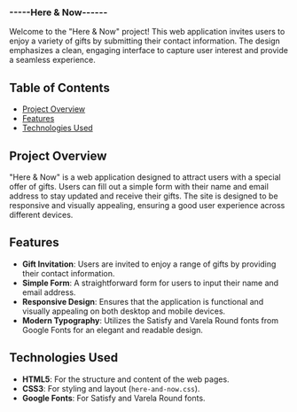 ### -----Here & Now------

Welcome to the "Here & Now" project! This web application invites users to enjoy a variety of gifts by submitting their contact information. The design emphasizes a clean, engaging interface to capture user interest and provide a seamless experience.

## Table of Contents

- [Project Overview](#project-overview)
- [Features](#features)
- [Technologies Used](#technologies-used)

## Project Overview

"Here & Now" is a web application designed to attract users with a special offer of gifts. Users can fill out a simple form with their name and email address to stay updated and receive their gifts. The site is designed to be responsive and visually appealing, ensuring a good user experience across different devices.

## Features

- **Gift Invitation**: Users are invited to enjoy a range of gifts by providing their contact information.
- **Simple Form**: A straightforward form for users to input their name and email address.
- **Responsive Design**: Ensures that the application is functional and visually appealing on both desktop and mobile devices.
- **Modern Typography**: Utilizes the Satisfy and Varela Round fonts from Google Fonts for an elegant and readable design.

## Technologies Used

- **HTML5**: For the structure and content of the web pages.
- **CSS3**: For styling and layout (`here-and-now.css`).
- **Google Fonts**: For Satisfy and Varela Round fonts.